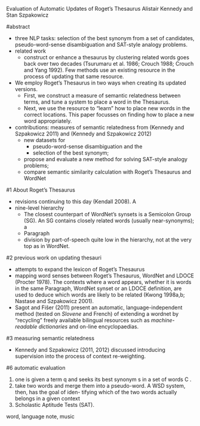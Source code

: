 Evaluation of Automatic Updates
of Roget’s Thesaurus
Alistair Kennedy and Stan Szpakowicz

#abstract

* three NLP tasks: selection of the best synonym from a set of candidates,
  pseudo-word-sense disambiguation and SAT-style analogy problems.
* related work
  * construct or enhance a thesaurus by clustering related words goes back
    over two decades (Tsurumaru et al. 1986; Crouch 1988; Crouch and Yang
    1992). Few methods use an existing resource in the process of updating that
    same resource. 
* We employ Roget’s Thesaurus in two ways when creating its updated versions.
  * First, we construct a measure of semantic relatedness between terms, and
    tune a system to place a word in the Thesaurus. 
  * Next, we use the resource to “learn” how to place new words in the correct
    locations. This paper focusses on finding how to place a new word
    appropriately.
* contributions:
  measures of semantic relatedness from (Kennedy and
     Szpakowicz 2011) and (Kennedy and Szpakowicz 2012)
  * new datasets for 
    * pseudo-word-sense disambiguation and the 
    * selection of the best synonym;
  * propose and evaluate a new method for solving SAT-style analogy problems;
  * compare semantic similarity calculation with Roget’s Thesaurus and WordNet

#1 About Roget’s Thesaurus

* revisions continuing to this day (Kendall 2008). A 
* nine-level hierarchy
  * The closest counterpart of WordNet’s synsets is a Semicolon Group (SG).  An
    SG contains closely related words (usually near-synonyms); a 
  * Paragraph
  * division by part-of-speech quite low in the hierarchy, not at the very top
    as in WordNet.

#2 previous work on updating thesauri

* attempts to expand the lexicon of Roget’s Thesaurus
* mapping word senses between Roget’s Thesaurus, WordNet and LDOCE (Procter
  1978). The contexts where a word appears, whether it is words in the same
  Paragraph, WordNet synset or an LDOCE definition, are used to deduce which
  words are likely to be related (Kwong 1998a,b; Nastase and Szpakowicz 2001).
* Sagot and Fišer (2011) present an automatic, language-independent method
  (tested on _Slovene_ and French) of extending a wordnet by “recycling” freely
  available bilingual resources such as _machine-readable dictionaries_ and
  on-line encyclopaedias.

#3 measuring semantic relatedness

* Kennedy and Szpakowicz (2011, 2012) discussed introducing supervision into
  the process of context re-weighting.

#6 automatic evaluation

1. one is given a term q and seeks its best synonym s in a set of words C .
2. take two words and merge
them into a pseudo-word. A WSD system, then, has the goal of iden-
tifying which of the two words actually belongs in a given context
3. Scholastic Aptitude Tests (SAT).

word, language
note, music

